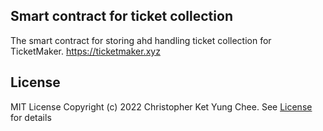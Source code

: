 ## Smart contract for ticket collection
The smart contract for storing ahd handling ticket collection for TicketMaker.
https://ticketmaker.xyz

## License 
MIT License
Copyright (c) 2022 Christopher Ket Yung Chee. See [License](https://github.com/ketyung/tm_collections_contract/blob/master/LICENSE.md) for details
